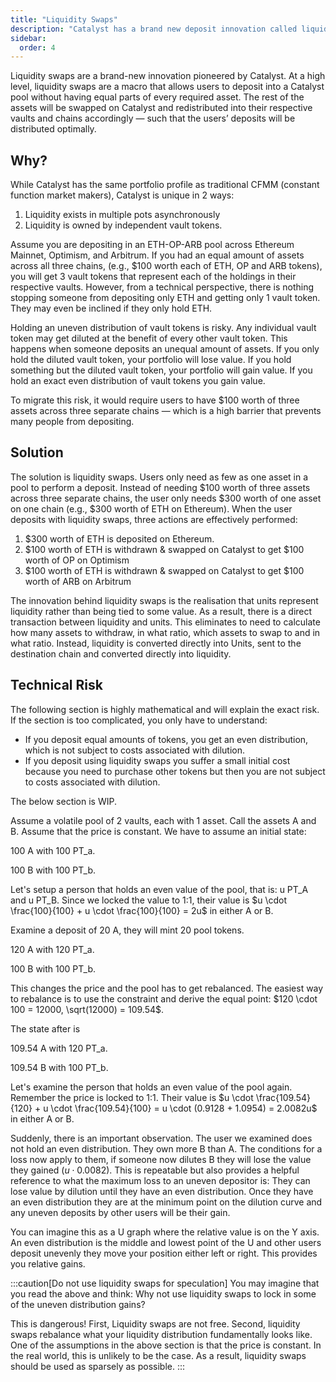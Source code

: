 ```yaml
---
title: "Liquidity Swaps"
description: "Catalyst has a brand new deposit innovation called liquidity swaps that allow for an even easier cross-chain deposit experience."
sidebar:
  order: 4
---
```


Liquidity swaps are a brand-new innovation pioneered by Catalyst. At a high level, liquidity swaps are a macro that allows users to deposit into a Catalyst pool without having equal parts of every required asset. The rest of the assets will be swapped on Catalyst and redistributed into their respective vaults and chains accordingly — such that the users’ deposits will be distributed optimally.

## Why?

While Catalyst has the same portfolio profile as traditional CFMM (constant function market makers), Catalyst is unique in 2 ways:

1. Liquidity exists in multiple pots asynchronously
2. Liquidity is owned by independent vault tokens.

Assume you are depositing in an ETH-OP-ARB pool across Ethereum Mainnet, Optimism, and Arbitrum. If you had an equal amount of assets across all three chains, (e.g., \$100 worth each of ETH, OP and ARB tokens), you will get 3 vault tokens that represent each of the holdings in their respective vaults.
However, from a technical perspective, there is nothing stopping someone from depositing only ETH and getting only 1 vault token. They may even be inclined if they only hold ETH.

Holding an uneven distribution of vault tokens is risky. Any individual vault token may get diluted at the benefit of every other vault token. This happens when someone deposits an unequal amount of assets.
If you only hold the diluted vault token, your portfolio will lose value. If you hold something but the diluted vault token, your portfolio will gain value. If you hold an exact even distribution of vault tokens you gain value.

To migrate this risk, it would require users to have \$100 worth of three assets across three separate chains — which is a high barrier that prevents many people from depositing.

## Solution

The solution is liquidity swaps. Users only need as few as one asset in a pool to perform a deposit. Instead of needing \$100 worth of three assets across three separate chains, the user only needs \$300 worth of one asset on one chain (e.g., \$300 worth of ETH on Ethereum). When the user deposits with liquidity swaps, three actions are effectively performed:

1. \$300 worth of ETH is deposited on Ethereum.
2. \$100 worth of ETH is withdrawn & swapped on Catalyst to get \$100 worth of OP on Optimism
3. \$100 worth of ETH is withdrawn & swapped on Catalyst to get \$100 worth of ARB on Arbitrum

The innovation behind liquidity swaps is the realisation that units represent liquidity rather than being tied to some value. As a result, there is a direct transaction between liquidity and units. This eliminates to need to calculate how many assets to withdraw, in what ratio, which assets to swap to and in what ratio. Instead, liquidity is converted directly into Units, sent to the destination chain and converted directly into liquidity.

## Technical Risk

The following section is highly mathematical and will explain the exact risk. If the section is too complicated, you only have to understand:

- If you deposit equal amounts of tokens, you get an even distribution, which is not subject to costs associated with dilution.
- If you deposit using liquidity swaps you suffer a small initial cost because you need to purchase other tokens but then you are not subject to costs associated with dilution.

The below section is WIP.

Assume a volatile pool of 2 vaults, each with 1 asset. Call the assets A and B. Assume that the price is constant. We have to assume an initial state:

100 A with 100 PT_a.

100 B with 100 PT_b.

Let's setup a person that holds an even value of the pool, that is: u PT_A and u PT_B. Since we locked the value to 1:1, their value is $u \cdot \frac{100}{100} + u \cdot \frac{100}{100} = 2u$ in either A or B.

Examine a deposit of 20 A, they will mint 20 pool tokens.

120 A with 120 PT_a.

100 B with 100 PT_b.

This changes the price and the pool has to get rebalanced. The easiest way to rebalance is to use the constraint and derive the equal point: $120 \cdot 100 = 12000, \sqrt(12000) = 109.54$.

The state after is

109.54 A with 120 PT_a.

109.54 B with 100 PT_b.

Let's examine the person that holds an even value of the pool again. Remember the price is locked to 1:1. Their value is $u \cdot \frac{109.54}{120} + u \cdot \frac{109.54}{100} = u \cdot (0.9128 + 1.0954) = 2.0082u$ in either A or B.

Suddenly, there is an important observation. The user we examined does not hold an even distribution. They own more B than A. The conditions for a loss now apply to them, if someone now dilutes B they will lose the value they gained ($u \cdot 0.0082$). This is repeatable but also provides a helpful reference to what the maximum loss to an uneven depositor is: They can lose value by dilution until they have an even distribution. Once they have an even distribution they are at the minimum point on the dilution curve and any uneven deposits by other users will be their gain.

You can imagine this as a U graph where the relative value is on the Y axis. An even distribution is the middle and lowest point of the U and other users deposit unevenly they move your position either left or right. This provides you relative gains.

:::caution[Do not use liquidity swaps for speculation]
You may imagine that you read the above and think: Why not use liquidity swaps to lock in some of the uneven distribution gains?

This is dangerous! First, Liquidity swaps are not free. Second, liquidity swaps rebalance what your liquidity distribution fundamentally looks like. One of the assumptions in the above section is that the price is constant. In the real world, this is unlikely to be the case. As a result, liquidity swaps should be used as sparsely as possible.
:::
